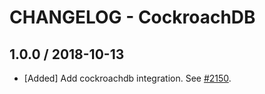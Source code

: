 # CHANGELOG - CockroachDB

## 1.0.0 / 2018-10-13

* [Added] Add cockroachdb integration. See [#2150](https://github.com/DataDog/integrations-core/pull/2150).

